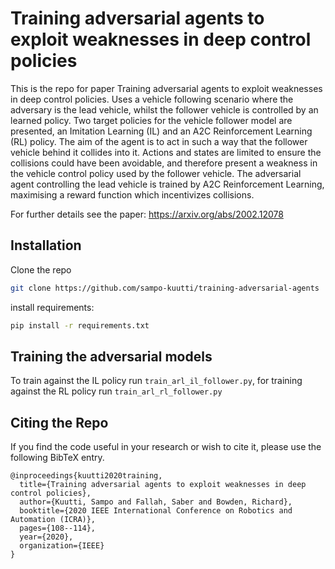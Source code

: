 # Training adversarial agents to exploit weaknesses in deep control policies

This is the repo for paper Training adversarial agents to exploit weaknesses in deep control policies. 
Uses a vehicle following scenario where the adversary is the lead vehicle, 
whilst the follower vehicle is controlled by an learned policy.
Two target policies for the vehicle follower model are presented, an Imitation Learning (IL) and 
an A2C Reinforcement Learning (RL) policy.
The aim of the agent is to act in such a way that the follower vehicle behind it collides into it. 
Actions and states are limited to ensure the collisions could have been avoidable, 
and therefore present a weakness in the vehicle control policy used by the follower vehicle. 
The adversarial agent controlling the lead vehicle is trained by A2C Reinforcement Learning, maximising a reward function
which incentivizes collisions.

For further details see the paper: https://arxiv.org/abs/2002.12078


## Installation
Clone the repo

```bash
git clone https://github.com/sampo-kuutti/training-adversarial-agents
```

install requirements:
```bash
pip install -r requirements.txt
```

## Training the adversarial models


To train against the IL policy run `train_arl_il_follower.py`, for training against the RL policy run `train_arl_rl_follower.py`


## Citing the Repo

If you find the code useful in your research or wish to cite it, please use the following BibTeX entry.

```text
@inproceedings{kuutti2020training,
  title={Training adversarial agents to exploit weaknesses in deep control policies},
  author={Kuutti, Sampo and Fallah, Saber and Bowden, Richard},
  booktitle={2020 IEEE International Conference on Robotics and Automation (ICRA)},
  pages={108--114},
  year={2020},
  organization={IEEE}
}
```